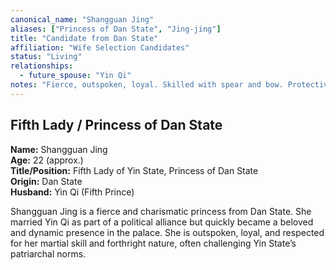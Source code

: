 ```yaml
---
canonical_name: "Shangguan Jing"
aliases: ["Princess of Dan State", "Jing-jing"]
title: "Candidate from Dan State"
affiliation: "Wife Selection Candidates"
status: "Living"
relationships:
  - future_spouse: "Yin Qi"
notes: "Fierce, outspoken, loyal. Skilled with spear and bow. Protective of Shenli and respected among candidates."
---
```

## Fifth Lady / Princess of Dan State  
**Name:** Shangguan Jing  
**Age:** 22 (approx.)  
**Title/Position:** Fifth Lady of Yin State, Princess of Dan State  
**Origin:** Dan State  
**Husband:** Yin Qi (Fifth Prince)

Shangguan Jing is a fierce and charismatic princess from Dan State. She married Yin Qi as part of a political alliance but quickly became a beloved and dynamic presence in the palace. She is outspoken, loyal, and respected for her martial skill and forthright nature, often challenging Yin State’s patriarchal norms.
